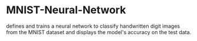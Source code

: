 # MNIST-Neural-Network
defines and trains a neural network to classify handwritten digit images from the MNIST dataset and displays the model's accuracy on the test data.
